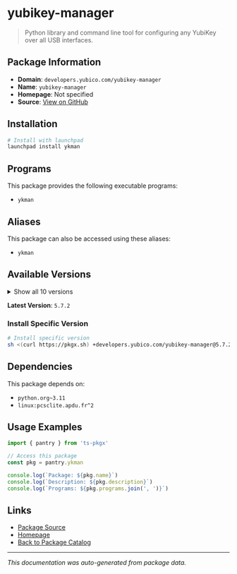 # yubikey-manager

> Python library and command line tool for configuring any YubiKey over all USB interfaces.

## Package Information

- **Domain**: `developers.yubico.com/yubikey-manager`
- **Name**: `yubikey-manager`
- **Homepage**: Not specified
- **Source**: [View on GitHub](https://github.com/pkgxdev/pantry/tree/main/projects/developers.yubico.com/yubikey-manager/package.yml)

## Installation

```bash
# Install with launchpad
launchpad install ykman
```

## Programs

This package provides the following executable programs:

- `ykman`

## Aliases

This package can also be accessed using these aliases:

- `ykman`

## Available Versions

<details>
<summary>Show all 10 versions</summary>

- `5.7.2`, `5.7.1`, `5.7.0`, `5.6.1`, `5.6.0`
- `5.5.1`, `5.5.0`, `5.4.0`, `5.3.0`, `5.2.1`

</details>

**Latest Version**: `5.7.2`

### Install Specific Version

```bash
# Install specific version
sh <(curl https://pkgx.sh) +developers.yubico.com/yubikey-manager@5.7.2 -- $SHELL -i
```

## Dependencies

This package depends on:

- `python.org~3.11`
- `linux:pcsclite.apdu.fr^2`

## Usage Examples

```typescript
import { pantry } from 'ts-pkgx'

// Access this package
const pkg = pantry.ykman

console.log(`Package: ${pkg.name}`)
console.log(`Description: ${pkg.description}`)
console.log(`Programs: ${pkg.programs.join(', ')}`)
```

## Links

- [Package Source](https://github.com/pkgxdev/pantry/tree/main/projects/developers.yubico.com/yubikey-manager/package.yml)
- [Homepage](#)
- [Back to Package Catalog](../package-catalog.md)

---

*This documentation was auto-generated from package data.*
